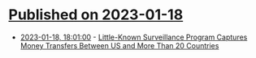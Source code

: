 # [Published on 2023-01-18](index.md)

* [2023-01-18, 18:01:00](https://yro.slashdot.org/story/23/01/18/1755207/little-known-surveillance-program-captures-money-transfers-between-us-and-more-than-20-countries?utm_source=rss1.0mainlinkanon&utm_medium=feed) - [Little-Known Surveillance Program Captures Money Transfers Between US and More Than 20 Countries](https://yro.slashdot.org/story/23/01/18/1755207/little-known-surveillance-program-captures-money-transfers-between-us-and-more-than-20-countries?utm_source=rss1.0mainlinkanon&utm_medium=feed)
